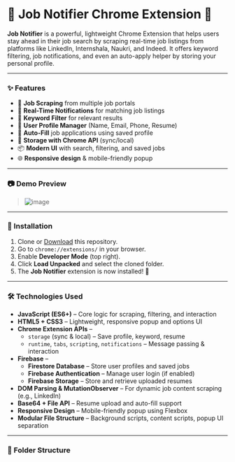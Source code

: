 # 🚀 Job Notifier Chrome Extension 🔔

**Job Notifier** is a powerful, lightweight Chrome Extension that helps users stay ahead in their job search by scraping real-time job listings from platforms like LinkedIn, Internshala, Naukri, and Indeed. It offers keyword filtering, job notifications, and even an auto-apply helper by storing your personal profile.

---

### ✨ Features

- 🔎 **Job Scraping** from multiple job portals
- 🔔 **Real-Time Notifications** for matching job listings
- 📝 **Keyword Filter** for relevant results
- 👤 **User Profile Manager** (Name, Email, Phone, Resume)
- 🧠 **Auto-Fill** job applications using saved profile
- 💾 **Storage with Chrome API** (sync/local)
- 📦 **Modern UI** with search, filtering, and saved jobs
- 🌐 **Responsive design** & mobile-friendly popup

---

### 📷 Demo Preview

> ![image](https://github.com/user-attachments/assets/d52316ee-329b-4744-8e10-9a42e13b8c53)


---

### 🔧 Installation

1. Clone or [Download](https://github.com/jayantajm1/job-notifier) this repository.
2. Go to `chrome://extensions/` in your browser.
3. Enable **Developer Mode** (top right).
4. Click **Load Unpacked** and select the cloned folder.
5. The **Job Notifier** extension is now installed! 🎉

---

### 🛠 Technologies Used

- **JavaScript (ES6+)** – Core logic for scraping, filtering, and interaction  
- **HTML5 + CSS3** – Lightweight, responsive popup and options UI  
- **Chrome Extension APIs** –  
  - `storage` (sync & local) – Save profile, keyword, resume  
  - `runtime`, `tabs`, `scripting`, `notifications` – Message passing & interaction  
- **Firebase** –  
  - **Firestore Database** – Store user profiles and saved jobs  
  - **Firebase Authentication** – Manage user login (if enabled)  
  - **Firebase Storage** – Store and retrieve uploaded resumes  
- **DOM Parsing & MutationObserver** – For dynamic job content scraping (e.g., LinkedIn)  
- **Base64 + File API** – Resume upload and auto-fill support  
- **Responsive Design** – Mobile-friendly popup using Flexbox  
- **Modular File Structure** – Background scripts, content scripts, popup UI separation


---

### 📁 Folder Structure


